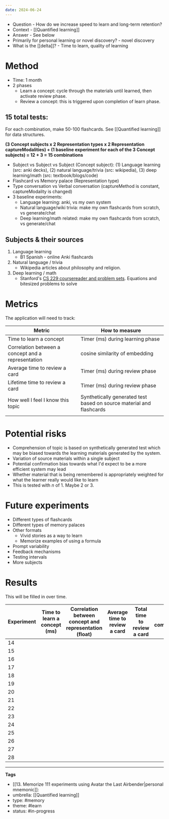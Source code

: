 ```yaml
---
date: 2024-06-24
---
```


- Question - How do we increase speed to learn and long-term retention? 
- Context - [[Quantified learning]]
- Answer - See below
- Primarily for personal learning or novel discovery? - novel discovery
- What is the [[delta]]? - Time to learn, quality of learning

# Method

- Time: 1 month
- 2 phases
	- Learn a concept: cycle through the materials until learned, then activate review phase.
	- Review a concept: this is triggered upon completion of learn phase.

## 15 total tests: 
For each combination, make 50-100 flashcards. See [[Quantified learning]] for data structures.

**(3 Concept subjects x 2 Representation types x 2 Representation captureModalities) + (1 baseline experiment for each of the 3 Concept subjects) = 12 + 3 = 15 combinations** 

- Subject vs Subject vs Subject (Concept subject): (1) Language learning (src: anki decks), (2) natural language/trivia (src: wikipedia), (3) deep learning/math (src: textbook/blogs/code)
- Flashcard vs Memory palace (Representation type)
- Type conversation vs Verbal conversation (captureMethod is constant, captureModality is changed)
- 3 baseline experiments: 
	- Language learning: anki, vs my own system
	- Natural language/wiki trivia: make my own flashcards from scratch, vs generate/chat
	- Deep learning/math related: make my own flashcards from scratch, vs generate/chat
## Subjects & their sources

1. Language learning
	- B1 Spanish - online Anki flashcards
2. Natural language / trivia
	- Wikipedia articles about philosophy and religion.
3. Deep learning / math
	- Stanford's [CS 229 coursereader and problem sets](https://github.com/maxim5/cs229-2018-autumn/tree/main). Equations and bitesized problems to solve

# Metrics
The application will need to track:

| **Metric**                                         | **How to measure**                                                   |
| -------------------------------------------------- | -------------------------------------------------------------------- |
| Time to learn a concept                            | Timer (ms) during learning phase                                     |
| Correlation between a concept and a representation | cosine similarity of embedding                                       |
| Average time to review a card                      | Timer (ms) during review phase                                       |
| Lifetime time to review a card                     | Timer (ms) during review phase                                       |
| How well I feel I know this topic                  | Synthetically generated test based on source material and flashcards |
|                                                    |                                                                      |

# Potential risks
- Comprehension of topic is based on synthetically generated test which may be biased towards the learning materials generated by the system. 
- Variation of source materials within a single subject
- Potential confirmation bias towards what I'd expect to be a more efficient system may lead
- Whether material that is being remembered is appropriately weighted for what the learner really would like to learn
- This is tested with *n* of 1. Maybe 2 or 3.

# Future experiments
- Different types of flashcards
- Different types of memory palaces
- Other formats
	- Vivid stories as a way to learn
	- Memorize examples of using a formula
- Prompt variability
- Feedback mechanisms
- Testing intervals
- More subjects

# Results
This will be filled in over time. 

| Experiment | Time to learn a concept (ms) | Correlation between concept and representation (float) | Average time to review a card | Total time to review a card | Topic comprehension |
| ---------- | ---------------------------- | ------------------------------------------------------ | ----------------------------- | --------------------------- | ------------------- |
| 14         |                              |                                                        |                               |                             |                     |
| 15         |                              |                                                        |                               |                             |                     |
| 16         |                              |                                                        |                               |                             |                     |
| 17         |                              |                                                        |                               |                             |                     |
| 18         |                              |                                                        |                               |                             |                     |
| 19         |                              |                                                        |                               |                             |                     |
| 20         |                              |                                                        |                               |                             |                     |
| 21         |                              |                                                        |                               |                             |                     |
| 22         |                              |                                                        |                               |                             |                     |
| 23         |                              |                                                        |                               |                             |                     |
| 24         |                              |                                                        |                               |                             |                     |
| 25         |                              |                                                        |                               |                             |                     |
| 26         |                              |                                                        |                               |                             |                     |
| 27         |                              |                                                        |                               |                             |                     |
| 28         |                              |                                                        |                               |                             |                     |



---

**Tags**
- [[13. Memorize 111 experiments using Avatar the Last Airbender|personal mnemonic]]: 
- umbrella: [[Quantified learning]]
- type: #memory
- theme: #learn
- status:  #in-progress 
